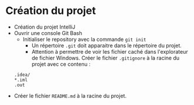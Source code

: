 # Création du projet


- Création du projet IntelliJ
- Ouvrir une console Git Bash
  - Initialiser le repository avec la commande `git init`
    - Un répertoire `.git` doit apparaitre dans le répertoire du projet.
    - Attention à permettre de voir les fichier caché dans l'explorateur
      de fichier Windows.
  Créer le fichier `.gitignore` à la racine du projet avec ce contenu :
  ```
  .idea/
  *.iml
  .out
  ```
- Créer le fichier `README.md` à la racine du projet.

